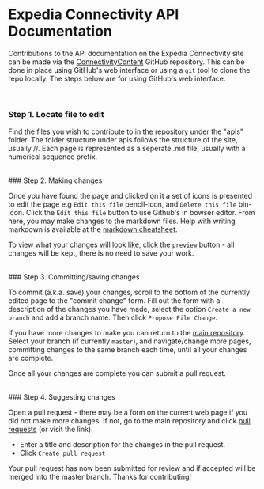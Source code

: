 # Expedia Connectivity API Documentation

Contributions to the API documentation on the Expedia Connectivity site can be made via the [ConnectivityContent](https://github.com/ExpediaInc/ConnectivityContent) GitHub repository.  This can be done in place using GitHub's web interface or using a `git` tool to clone the repo locally.  The steps below are for using GitHub's web interface.


<br/>

### Step 1. Locate file to edit

Find the files you wish to contribute to in [the repository](https://github.com/ExpediaInc/ConnectivityContent) under the "apis" folder. The folder structure under apis follows the structure of the site, usually <API category>/<API name>/<page file>. Each page is represented as a seperate .md file, usually with a numerical sequence prefix.

<br/>
### Step 2. Making changes

Once you have found the page and clicked on it a set of icons is presented to edit the page e.g `Edit this file` pencil-icon, and `Delete this file` bin-icon.  Click the `Edit this file` button to use Github's in bowser editor.  From here, you may make changes to the markdown files.  Help with writing markdown is available at the [markdown cheatsheet](https://github.com/adam-p/markdown-here/wiki/Markdown-Cheatsheet).

To view what your changes will look like, click the `preview` button - all changes will be kept, there is no need to save your work.





<br/>
### Step 3. Committing/saving changes

To commit (a.k.a. save) your changes, scroll to the bottom of the currently edited page to the "commit change" form. Fill out the form with a description of the changes you have made, select the option `Create a new branch` and add a branch name.  Then click `Propose File Change`.

If you have more changes to make you can return to the [main repository](https://github.com/ExpediaInc/ConnectivityContent). Select your branch (if currently `master`), and navigate/change more pages, committing changes to the same branch each time, until all your changes are complete.

Once all your changes are complete you can submit a pull request.





<br/>
### Step 4. Suggesting changes

Open a pull request - there may be a form on the current web page if you did not make more changes.  If not, go to the main repository and click [pull requests](https://github.com/ExpediaInc/ConnectivityContent/pulls) (or visit the link).
* Enter a title and description for the changes in the pull request.
* Click `Create pull request`

Your pull request has now been submitted for review and if accepted will be merged into the master branch.  Thanks for contributing!
